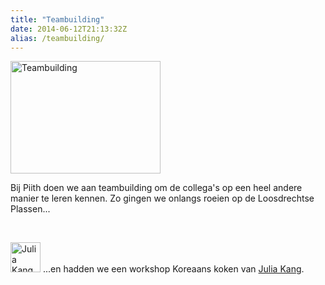 ```yaml
---
title: "Teambuilding"
date: 2014-06-12T21:13:32Z
alias: /teambuilding/
---
```

<img class="alignleft size-medium wp-image-742" src="https://res.cloudinary.com/piith/image/upload/2014/06/3-6-14-099-240x180.jpg" alt="Teambuilding" width="240" height="180" />

Bij Piith doen we aan teambuilding om de collega's op een heel andere manier te leren kennen. Zo gingen we onlangs roeien op de Loosdrechtse Plassen...

&nbsp;

<img class="alignright size-thumbnail wp-image-750" src="https://res.cloudinary.com/piith/image/upload/2014/06/23717_276062345854492_702756466_n-48x48.jpg" alt="Julia Kang" width="48" height="48" /> ...en hadden we een workshop Koreaans koken van <a href="http://juliakang.nl/">Julia Kang</a>.

<p style="clear: both;"></p>